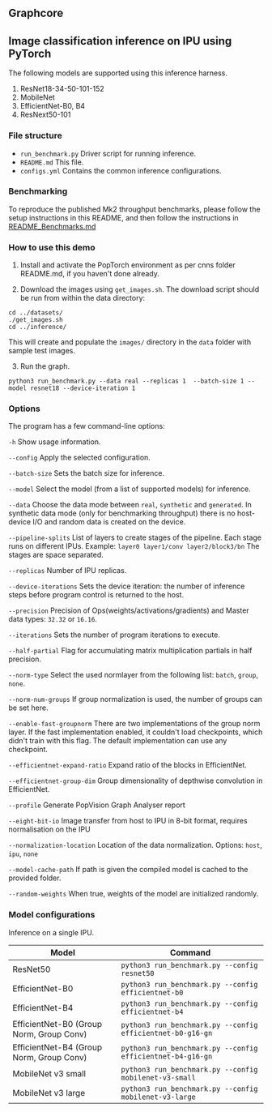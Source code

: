 Graphcore
---

## Image classification inference on IPU using PyTorch

The following models are supported using this inference harness.

1. ResNet18-34-50-101-152
2. MobileNet
3. EfficientNet-B0, B4
4. ResNext50-101

### File structure

* `run_benchmark.py` Driver script for running inference.
* `README.md` This file.
* `configs.yml` Contains the common inference configurations.

### Benchmarking

To reproduce the published Mk2 throughput benchmarks, please follow the setup instructions in this README, and then follow the instructions in [README_Benchmarks.md](README_Benchmarks.md) 

### How to use this demo

1) Install and activate the PopTorch environment as per cnns folder README.md, if you haven't done already.

2) Download the images using `get_images.sh`. The download script should be run from within the data directory:
    
```console
cd ../datasets/
./get_images.sh
cd ../inference/
```

  This will create and populate the `images/` directory in the `data` folder with sample test images.

3) Run the graph.

```console
python3 run_benchmark.py --data real --replicas 1  --batch-size 1 --model resnet18 --device-iteration 1
```

### Options

The program has a few command-line options:

`-h`                            Show usage information.

`--config`                      Apply the selected configuration.

`--batch-size`                  Sets the batch size for inference.

`--model`                       Select the model (from a list of supported models) for inference.

`--data`                        Choose the data mode between `real`, `synthetic` and `generated`. In synthetic data mode (only for benchmarking throughput) there is no host-device I/O and random data is created on the device.

`--pipeline-splits`             List of layers to create stages of the pipeline. Each stage runs on different IPUs. Example: `layer0 layer1/conv layer2/block3/bn` The stages are space separated.

`--replicas`                    Number of IPU replicas.

`--device-iterations`           Sets the device iteration: the number of inference steps before program control is returned to the host.

`--precision`                   Precision of Ops(weights/activations/gradients) and Master data types: `32.32` or `16.16`.

`--iterations`                  Sets the number of program iterations to execute.

`--half-partial`                Flag for accumulating matrix multiplication partials in half precision.

`--norm-type`                   Select the used normlayer from the following list: `batch`, `group`, `none`.

`--norm-num-groups`             If group normalization is used, the number of groups can be set here.

`--enable-fast-groupnorm`       There are two implementations of the group norm layer. If the fast implementation enabled, it couldn't load checkpoints, which didn't train with this flag. The default implementation can use any checkpoint.

`--efficientnet-expand-ratio`   Expand ratio of the blocks in EfficientNet.

`--efficientnet-group-dim`      Group dimensionality of depthwise convolution in EfficientNet.

`--profile`                     Generate PopVision Graph Analyser report

`--eight-bit-io`                Image transfer from host to IPU in 8-bit format, requires normalisation on the IPU

`--normalization-location`      Location of the data normalization. Options: `host`, `ipu`, `none`

`--model-cache-path`            If path is given the compiled model is cached to the provided folder.

`--random-weights`              When true, weights of the model are initialized randomly.

### Model configurations

Inference on a single IPU.

|Model|Command|
|-----|------|
|ResNet50|`python3 run_benchmark.py --config resnet50`|
|EfficientNet-B0|`python3 run_benchmark.py --config efficientnet-b0`|
|EfficientNet-B4|`python3 run_benchmark.py --config efficientnet-b4`|
|EfficientNet-B0 (Group Norm, Group Conv)|`python3 run_benchmark.py --config efficientnet-b0-g16-gn`|
|EfficientNet-B4 (Group Norm, Group Conv)|`python3 run_benchmark.py --config efficientnet-b4-g16-gn`|
|MobileNet v3 small|`python3 run_benchmark.py --config mobilenet-v3-small`|
|MobileNet v3 large|`python3 run_benchmark.py --config mobilenet-v3-large`|
